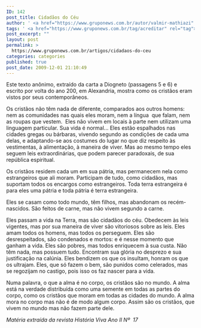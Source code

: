 ```yaml
---
ID: 142
post_title: Cidadãos do Céu
author: ' <a href="https://www.gruponews.com.br/autor/valmir-mathiazi" rel="tag">Valmir Mathiazi</a>'
tags: ' <a href="https://www.gruponews.com.br/tag/acreditar" rel="tag">Acreditar</a>, <a href="https://www.gruponews.com.br/tag/carne" rel="tag">Carne</a>, <a href="https://www.gruponews.com.br/tag/cotidiano" rel="tag">Cotidiano</a>, <a href="https://www.gruponews.com.br/tag/cristaos" rel="tag">Cristãos</a>, <a href="https://www.gruponews.com.br/tag/diferente" rel="tag">Diferente</a>, <a href="https://www.gruponews.com.br/tag/discernimento" rel="tag">Discernimento</a>, <a href="https://www.gruponews.com.br/tag/mundo" rel="tag">Mundo</a>, <a href="https://www.gruponews.com.br/tag/testemunho" rel="tag">Testemunho</a>, <a href="https://www.gruponews.com.br/tag/valores" rel="tag">Valores</a>, <a href="https://www.gruponews.com.br/tag/vida" rel="tag">Vida</a>'
post_excerpt: ""
layout: post
permalink: >
  https://www.gruponews.com.br/artigos/cidadaos-do-ceu
categories: categories
published: true
post_date: 2009-12-01 21:10:49
---
```

Este texto anônimo, extraído da carta a Diogneto (passagens 5 e 6) e escrito por volta do ano 200, em Alexandria, mostra como os cristãos eram vistos por seus contemporâneos.

Os cristãos não têm nada de diferente, comparados aos outros homens: nem as comunidades nas quais eles moram, nem a língua  que falam, nem as roupas que vestem.  Eles não vivem em locais à parte nem utilizam uma linguagem particular. Sua vida é normal... Eles estão espalhados nas cidades gregas ou bárbaras, vivendo segundo as condições de cada uma delas, e adaptando-se aos costumes do lugar no que diz respeito às vestimentas, à alimentação, à maneira de viver. Mas ao mesmo tempo eles seguem leis extraordinárias, que podem parecer paradoxais, de sua república espiritual.

Os cristãos residem cada um em sua pátria, mas permanecem nela como estrangeiros que ali moram. Participam de tudo, como cidadãos, mas suportam todos os encargos como estrangeiros. Toda terra estrangeira é para eles uma pátria e toda pátria é terra estrangeira.

Eles se casam como todo mundo, têm filhos, mas abandonam os recém-nascidos. São feitos de carne, mas não vivem segundo a carne.

Eles passam a vida na Terra, mas são cidadãos do céu. Obedecem às leis vigentes, mas por sua maneira de viver são vitoriosos sobre as leis. Eles amam todos os homens, mas todos os perseguem. Eles são desrespeitados, são condenados e mortos: e é nesse momento que ganham a vida. Eles são pobres, mas todos enriquecem à sua custa. Não têm nada, mas possuem tudo. Encontram sua glória no desprezo e sua justificação na calúnia. Eles bendizem os que os insultam, honram os que os ultrajam. Eles, que só fazem o bem, são punidos como celerados, mas se regozijam no castigo, pois isso os faz nascer para a vida.

Numa palavra, o que a alma é no corpo, os cristãos são no mundo. A alma está na verdade distribuída como uma semente em todas as partes do corpo, como os cristãos que moram em todas as cidades do mundo. A alma mora no corpo mas não é de modo algum corpo. Assim são os cristãos, que vivem no mundo mas não fazem parte dele.

<em>Matéria extraída da revista História Viva Ano II Nº  17</em>